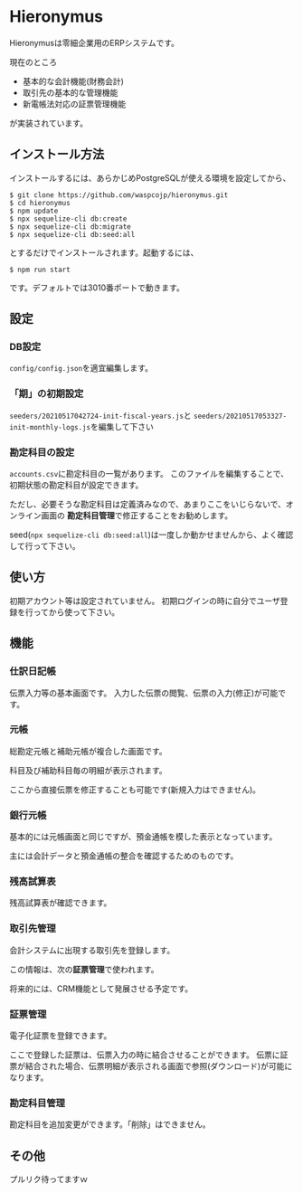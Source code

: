 # Hieronymus

Hieronymusは零細企業用のERPシステムです。

現在のところ

* 基本的な会計機能(財務会計)
* 取引先の基本的な管理機能
* 新電帳法対応の証票管理機能

が実装されています。

## インストール方法

インストールするには、あらかじめPostgreSQLが使える環境を設定してから、

```
$ git clone https://github.com/waspcojp/hieronymus.git
$ cd hieronymus
$ npm update
$ npx sequelize-cli db:create
$ npx sequelize-cli db:migrate
$ npx sequelize-cli db:seed:all
```

とするだけでインストールされます。起動するには、

```
$ npm run start
```

です。デフォルトでは3010番ポートで動きます。

## 設定

### DB設定

```config/config.json```を適宜編集します。

### 「期」の初期設定

```seeders/20210517042724-init-fiscal-years.js```と
```seeders/20210517053327-init-monthly-logs.js```を編集して下さい

### 勘定科目の設定

```accounts.csv```に勘定科目の一覧があります。
このファイルを編集することで、初期状態の勘定科目が設定できます。

ただし、必要そうな勘定科目は定義済みなので、あまりここをいじらないで、オンライン画面の
**勘定科目管理**で修正することをお勧めします。

seed(```npx sequelize-cli db:seed:all```)は一度しか動かせませんから、よく確認して行って下さい。

## 使い方

初期アカウント等は設定されていません。
初期ログインの時に自分でユーザ登録を行ってから使って下さい。

## 機能

### 仕訳日記帳

伝票入力等の基本画面です。
入力した伝票の閲覧、伝票の入力(修正)が可能です。

### 元帳

総勘定元帳と補助元帳が複合した画面です。

科目及び補助科目毎の明細が表示されます。

ここから直接伝票を修正することも可能です(新規入力はできません)。

### 銀行元帳

基本的には元帳画面と同じですが、預金通帳を模した表示となっています。

主には会計データと預金通帳の整合を確認するためのものです。

### 残高試算表

残高試算表が確認できます。

### 取引先管理

会計システムに出現する取引先を登録します。

この情報は、次の**証票管理**で使われます。

将来的には、CRM機能として発展させる予定です。

### 証票管理

電子化証票を登録できます。

ここで登録した証票は、伝票入力の時に結合させることができます。
伝票に証票が結合された場合、伝票明細が表示される画面で参照(ダウンロード)が可能になります。

### 勘定科目管理

勘定科目を追加変更ができます。「削除」はできません。

## その他

プルリク待ってますｗ